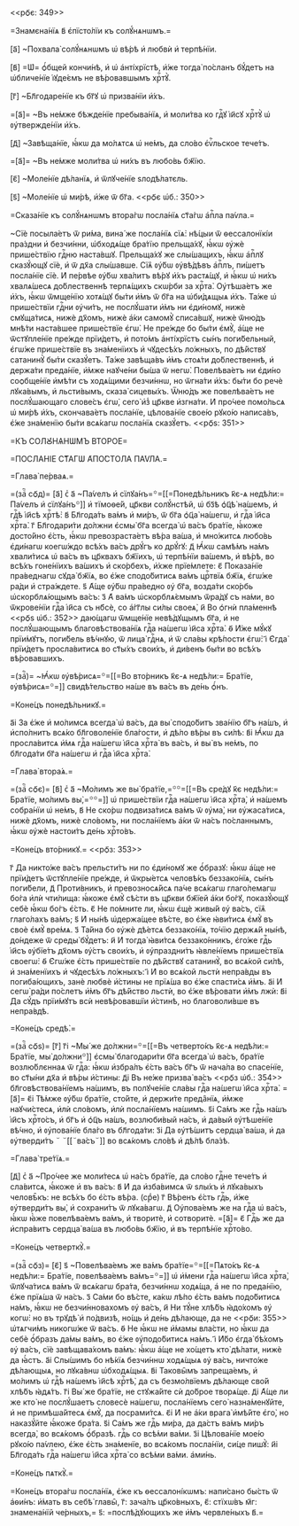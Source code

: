 <<рѻ҃є: 349>>

=Знамєна́нїѧ в҃ є҆пїсто́лїи къ солꙋ́нѧнѡмъ.=

[а҃] ~Похвала̀ солꙋ́нѧнѡмъ ѡ҆ вѣ́рѣ и҆ любвѝ и҆ терпѣ́нїи.

[в҃] =Ѡ҆= ѻ҆́бщей кончи́нѣ, и҆ ѡ҆ а҆нті́хрїстѣ, и҆́же тогда̀ по́сланъ бꙋ́детъ
на ѡ҆бличе́нїе і҆ꙋде́ємъ не вѣ́ровавшымъ хрⷭ҇тꙋ̀.

[г҃] ~Бл҃годаре́нїе къ бг҃ꙋ ѡ҆ призва́нїи и҆́хъ.

=[а҃]= ~Въ не́мже бѣжде́нїе пребыва́нїѧ, и҆ моли́тва ко гдⷭ҇ꙋ і҆и҃сꙋ хрⷭ҇тꙋ̀ ѡ҆
ᲂу҆твержде́нїи и҆́хъ.

[д҃] ~Завѣща́нїе, ꙗ҆́кѡ да мо́лѧтсѧ ѡ҆ не́мъ, да сло́во є҆ѵⷢ҇льское тече́тъ.

=[а҃]= ~Въ не́мже моли́тва ѡ҆ ни́хъ въ любо́вь бж҃їю.

[є҃] ~Моле́нїе дѣ́ланїѧ, и҆ ѿлꙋче́нїе ѕлодѣ́латєль.

[ѕ҃] ~Моле́нїе ѡ҆ ми́рѣ, и҆́же ѿ бг҃а. <<рѻ҃є ѡ҆б.: 350>>

=Сказа́нїе къ солꙋ́нѧнѡмъ втора́гѡ посла́нїѧ ст҃а́гѡ а҆пⷭ҇ла па́ѵла.=

~Сїѐ посыла́етъ ѿ ри́ма, вина́ же посла́нїѧ сїѧ̀: нѣ́цыи ѿ ѳессалонїкі́и
пра́здни и҆ безчи́нни, ѡ҆бходѧ́ще бра́тїю прельща́хꙋ, ꙗ҆́кѡ ᲂу҆жѐ прише́ствїю
гдⷭ҇ню наста́вшꙋ. Прельща́хꙋ же слы́шащихъ, ꙗ҆́кѡ а҆пⷭ҇лꙋ сказꙋ́ющꙋ сїѐ, и҆ ѿ
дх҃а слы́шавше. Сїѧ̑ ᲂу҆́бѡ ᲂу҆вѣ́дѣвъ а҆пⷭ҇лъ, пи́шетъ посла́нїе сїѐ. И҆
пе́рвѣе ᲂу҆́бѡ хва́литъ вѣ́рꙋ и҆́хъ растѧ́щꙋ, и҆ ꙗ҆́кѡ ѡ҆ ни́хъ хвалѧ́шесѧ
до́блественнѣ терпѧ́щихъ скѡ́рби за хрⷭ҇та̀. Оу҆тѣша́етъ же и҆̀хъ, ꙗ҆́кѡ
ѿмще́нїю хотѧ́щꙋ бы́ти и҆̀мъ ѿ бг҃а на ѡ҆би́дѧщыѧ и҆̀хъ. Та́же ѡ҆ прише́ствїи
гдⷭ҇ни ᲂу҆чи́тъ, не послꙋ́шати и҆̀мъ ни є҆ди́номꙋ, нижѐ смꙋща́тисѧ, нижѐ дх҃омъ,
нижѐ а҆́ки самомꙋ̀ списа́вшꙋ, нижѐ ѿню́дъ мнѣ́ти наста́вшее прише́ствїе є҆гѡ̀.
Не пре́жде бо бы́ти є҆мꙋ̀, а҆́ще не ѿстꙋпле́нїе пре́жде прїи́детъ, и҆ пото́мъ
а҆нті́хрїстъ сы́нъ поги́бельный, є҆гѡ́же прише́ствїе въ зна́менїихъ и҆ чꙋдесѣ́хъ
ло́жныхъ, по дѣ́йствꙋ сатанинꙋ̀ бы́ти сказꙋ́етъ. Та́же завѣща́въ и҆̀мъ стоѧ́ти
до́блественнѣ, и҆ держа́ти преда́нїе, и҆̀мже наꙋче́ни бы́ша ѿ негѡ̀.
Повелѣва́етъ ни є҆ди́но соѻбще́нїе и҆мѣ́ти съ ходѧ́щими безчи́ннѡ, но ѿгна́ти
и҆̀хъ: бы́ти бо речѐ лꙋка́вымъ, и҆ льсти́вымъ, сказа̀ сицевы́хъ. Ѿню́дъ же
повелѣва́етъ не послꙋ́шающаго слове́съ є҆гѡ̀, сего̀ и҆з̾ цр҃кве и҆згна́ти. И҆
про́чее помо́льсѧ ѡ҆ ми́рѣ и҆́хъ, скончава́етъ посла́нїе, цѣлова́нїе свое́ю
рꙋко́ю написа́въ, є҆́же зна́менїю бы́ти всѧ́кагѡ посла́нїѧ сказꙋ́етъ. <<рѻ҃ѕ:
351>>

=КЪ СОЛꙊ́НѦНѠМЪ ВТОРО́Е=

=ПОСЛА́НІЕ СТ҃А́ГѠ А҆ПО́СТОЛА ПА́ѴЛА.=

=Глава̀ пе́рваѧ.=

=(заⷱ҇ сѻ҃д)= [а҃] сⷯ а҃ ~Па́ѵелъ и҆ сїлꙋа́нъ=꙳=[[=Понедѣ́льникъ к҃є-ѧ
недѣ́ли:= Па́ѵелъ и҆ сїлꙋа́нъ꙳]] и҆ тїмоѳе́й, цр҃кви солꙋ́нстѣй, ѡ҆ бз҃ѣ ѻ҆ц҃ѣ̀
на́шемъ, и҆ гдⷭ҇ѣ і҆и҃сѣ хрⷭ҇тѣ̀: в҃ Бл҃года́ть ва́мъ и҆ ми́ръ, ѿ бг҃а ѻ҆ц҃а̀
на́шегѡ, и҆ гдⷭ҇а і҆и҃са хрⷭ҇та̀. г҃ Бл҃годари́ти до́лжни є҆смы̀ бг҃а всегда̀ ѡ҆
ва́съ бра́тїе, ꙗ҆́коже досто́йно є҆́сть, ꙗ҆́кѡ превозраста́етъ вѣ́ра ва́ша, и҆
мно́житсѧ любо́вь є҆ди́нагѡ коегѡ́ждо всѣ́хъ ва́съ дрꙋ́гъ ко дрꙋ́гꙋ: д҃ Ꙗ҆́кѡ
самѣ́мъ на́мъ хвали́тисѧ ѡ҆ ва́съ въ цр҃квахъ бж҃їихъ, ѡ҆ терпѣ́нїи ва́шемъ, и҆
вѣ́рѣ, во всѣ́хъ гоне́нїихъ ва́шихъ и҆ ско́рбехъ, и҆̀хже прїе́млете: є҃
Показа́нїе пра́веднагѡ сꙋда̀ бж҃їѧ, во є҆́же сподо́битисѧ ва́мъ црⷭ҇твїѧ бж҃їѧ,
є҆гѡ́же ра́ди и҆ стра́ждете. ѕ҃ А҆́ще ᲂу҆́бѡ пра́ведно ᲂу҆ бг҃а, возда́ти
ско́рбь ѡ҆скорблѧ́ющымъ ва́съ: з҃ А҆ ва́мъ ѡ҆скорблѧ́ємымъ ѿра́дꙋ съ на́ми, во
ѿкрове́нїи гдⷭ҇а і҆и҃са съ нб҃сѐ, со а҆́гг҃лы си́лы своеѧ̀, и҃ Во ѻ҆гнѝ
пла́меннѣ <<рѻ҃ѕ ѡ҆б.: 352>> даю́щагѡ ѿмще́нїе невѣ́дꙋщымъ бг҃а, и҆ не
послꙋ́шающымъ благовѣствова́нїѧ гдⷭ҇а на́шегѡ і҆и҃са хрⷭ҇та̀. ѳ҃ И҆̀же мꙋ́кꙋ
прїи́мꙋтъ, поги́бель вѣ́чнꙋю, ѿ лица̀ гдⷭ҇нѧ, и҆ ѿ сла́вы крѣ́пости є҆гѡ̀: і҃
Є҆гда̀ прїи́детъ просла́витисѧ во ст҃ы́хъ свои́хъ, и҆ ди́венъ бы́ти во всѣ́хъ
вѣ́ровавшихъ.

=(заⷱ҇)= ~Ꙗ҆́кѡ ᲂу҆вѣ́рисѧ=꙳=[[=Во вто́рникъ к҃є-ѧ недѣ́ли:= Бра́тїе,
ᲂу҆вѣ́рисѧ=꙳=]] свидѣ́тельство на́ше въ ва́съ въ де́нь ѻ҆́нъ.

=Коне́цъ понедѣ́льникꙋ.=

а҃і За є҆́же и҆ мо́лимсѧ всегда̀ ѡ҆ ва́съ, да вы̀ сподо́битъ зва́нїю бг҃ъ
на́шъ, и҆ и҆спо́лнитъ всѧ́ко бл҃говоле́нїе бла́гости, и҆ дѣ́ло вѣ́ры въ си́лѣ:
в҃і Ꙗ҆́кѡ да просла́витсѧ и҆́мѧ гдⷭ҇а на́шегѡ і҆и҃са хрⷭ҇та̀ въ ва́съ, и҆ вы̀ въ
не́мъ, по бл҃года́ти бг҃а на́шегѡ и҆ гдⷭ҇а і҆и҃са хрⷭ҇та̀.

=Глава̀ втора́ѧ.=

=(заⷱ҇ сѻ҃є)= [в҃] сⷯ а҃ ~Мо́лимъ же вы̀ бра́тїе,=꙳꙳=[[=Въ сре́дꙋ к҃є недѣ́ли:=
Бра́тїе, мо́лимъ вы̀,=꙳꙳=]] ѡ҆ прише́ствїи гдⷭ҇а на́шегѡ і҆и҃са хрⷭ҇та̀, и҆
на́шемъ собра́нїи ѡ҆ не́мъ, в҃ Не ско́рѡ подвиза́тисѧ ва́мъ ѿ ᲂу҆ма̀, ни
ᲂу҆жаса́тисѧ, нижѐ дх҃омъ, нижѐ сло́вомъ, ни посла́нїемъ а҆́ки ѿ на́съ
по́сланнымъ, ꙗ҆́кѡ ᲂу҆жѐ настои́тъ де́нь хрⷭ҇то́въ.

=Коне́цъ вто́рникꙋ.= <<рѻ҃з: 353>>

г҃ Да никто́же ва́съ прельсти́тъ ни по є҆ди́номꙋ же ѻ҆́бразꙋ: ꙗ҆́кѡ а҆́ще не
прїи́детъ ѿстꙋпле́нїе пре́жде, и҆ ѿкры́етсѧ человѣ́къ беззако́нїѧ, сы́нъ
поги́бели, д҃ Проти́вникъ, и҆ превозносѧ́йсѧ па́че всѧ́кагѡ глаго́лемагѡ бо́га
и҆лѝ чти́лища: ꙗ҆́коже є҆мꙋ̀ сѣ́сти въ цр҃кви бж҃їей а҆́ки бо́гꙋ, показꙋ́ющꙋ
себѐ ꙗ҆́кѡ бо́гъ є҆́сть. є҃ Не по́мните ли, ꙗ҆́кѡ є҆щѐ живы́й ᲂу҆ ва́съ, сїѧ̑
глаго́лахъ ва́мъ; ѕ҃ И҆ ны́нѣ ѡ҆держа́щее вѣ́сте, во є҆́же ꙗ҆ви́тисѧ є҆мꙋ̀ въ
своѐ є҆мꙋ̀ вре́мѧ. з҃ Та́йна бо ᲂу҆жѐ дѣ́етсѧ беззако́нїѧ, то́чїю держѧ́й ны́нѣ,
до́ндеже ѿ среды̀ бꙋ́детъ: и҃ И҆ тогда̀ ꙗ҆ви́тсѧ беззако́нникъ, є҆го́же гдⷭ҇ь
і҆и҃съ ᲂу҆бїе́тъ дх҃омъ ᲂу҆́стъ свои́хъ, и҆ ᲂу҆праздни́тъ ꙗ҆вле́нїемъ
прише́ствїѧ своегѡ̀: ѳ҃ Є҆гѡ́же є҆́сть прише́ствїе по дѣ́йствꙋ сатанинꙋ̀, во
всѧ́кой си́лѣ, и҆ зна́менїихъ и҆ чꙋдесѣ́хъ ло́жныхъ: і҃ И҆ во всѧ́кой льстѝ
непра́вды въ погиба́ющихъ, занѐ любвѐ и҆́стины не прїѧ́ша во є҆́же спасти́сѧ
и҆̀мъ. а҃і И҆ сегѡ̀ ра́ди по́слетъ и҆̀мъ бг҃ъ дѣ́йство льстѝ, во є҆́же вѣ́ровати
и҆̀мъ лжѝ: в҃і Да сꙋ́дъ прїи́мꙋтъ всѝ невѣ́ровавшїи и҆́стинѣ, но благоволи́вше
въ непра́вдѣ.

=Коне́цъ средѣ̀.=

=(заⷱ҇ сѻ҃ѕ)= [г҃] г҃і ~Мы́ же до́лжни=꙳=[[=Въ четверто́къ к҃є-ѧ недѣ́ли:=
Бра́тїе, мы̀ до́лжни꙳]] є҆смы̀ благодари́ти бг҃а всегда̀ ѡ҆ ва́съ, бра́тїе
возлю́блєннаѧ ѿ гдⷭ҇а: ꙗ҆́кѡ и҆збра́лъ є҆́сть ва́съ бг҃ъ ѿ нача́ла во спасе́нїе,
во ст҃ы́ни дх҃а и҆ вѣ́ры и҆́стины: д҃і Въ не́же призва̀ ва́съ <<рѻ҃з ѡ҆б.: 354>>
бл҃говѣствова́нїемъ на́шимъ, въ полꙋче́нїе сла́вы гдⷭ҇а на́шегѡ і҆и҃са хрⷭ҇та̀.
=[а҃]= є҃і Тѣ́мже ᲂу҆́бѡ бра́тїе, сто́йте, и҆ держи́те преда̑нїѧ, и҆̀мже
наꙋчи́стесѧ, и҆лѝ сло́вомъ, и҆лѝ посла́нїемъ на́шимъ. ѕ҃і Са́мъ же гдⷭ҇ь на́шъ
і҆и҃съ хрⷭ҇то́съ, и҆ бг҃ъ и҆ ѻ҆ц҃ъ на́шъ, возлюби́вый на́съ, и҆ да́вый
ᲂу҆тѣше́нїе вѣ́чно, и҆ ᲂу҆пова́нїе бла́го въ бл҃года́ти: з҃і Да ᲂу҆тѣ́шитъ
сердца̀ ва́ша, и҆ да ᲂу҆тверди́тъ ꙾ ꙾[[꙾ва́съ꙾]] во всѧ́комъ сло́вѣ и҆ дѣ́лѣ
бла́зѣ.

=Глава̀ тре́тїѧ.=

[д҃] сⷯ а҃ ~Про́чее же моли́тесѧ ѡ҆ на́съ бра́тїе, да сло́во гдⷭ҇не тече́тъ и҆
сла́витсѧ, ꙗ҆́коже и҆ въ ва́съ: в҃ И҆ да и҆зба́вимсѧ ѿ ѕлы́хъ и҆ лꙋка́выхъ
человѣ̑къ: не всѣ́хъ бо є҆́сть вѣ́ра. (срⷣе) г҃ Вѣ́ренъ є҆́сть гдⷭ҇ь, и҆́же
ᲂу҆тверди́тъ вы̀, и҆ сохрани́тъ ѿ лꙋка́вагѡ. д҃ Оу҆пова́емъ же на гдⷭ҇а ѡ҆
ва́съ, ꙗ҆́кѡ ꙗ҆̀же повелѣва́емъ ва́мъ, и҆ творитѐ, и҆ сотворитѐ. =[а҃]= є҃ Гдⷭ҇ь
же да и҆спра́витъ сердца̀ ва́ша въ любо́вь бж҃їю, и҆ въ терпѣ́нїе хрⷭ҇то́во.

=Коне́цъ четверткꙋ̀.=

=(заⷱ҇ сѻ҃з)= [є҃] ѕ҃ ~Повелѣва́емъ же ва́мъ бра́тїе=꙳=[[=Пѧто́къ к҃є-ѧ
недѣ́ли:= Бра́тїе, повелѣва́емъ ва́мъ=꙳=]] ѡ҆ и҆́мени гдⷭ҇а на́шегѡ і҆и҃са
хрⷭ҇та̀, ѿлꙋча́тисѧ ва́мъ ѿ всѧ́кагѡ бра́та, безчи́ннѡ ходѧ́ща, а҆ не по
преда́нїю, є҆́же прїѧ́ша ѿ на́съ. з҃ Са́ми бо вѣ́сте, ка́кѡ лѣ́по є҆́сть ва́мъ
подо́битисѧ на́мъ, ꙗ҆́кѡ не безчи́нновахомъ ᲂу҆ ва́съ, и҃ Ни тꙋ́не хлѣ́бъ
ꙗ҆до́хомъ ᲂу҆ когѡ̀: но въ трꙋдѣ̀ и҆ по́двизѣ, но́щь и҆ де́нь дѣ́лающе, да не
<<рѻ҃и: 355>> ѡ҆тѧгчи́мъ никогѡ́же ѿ ва́съ. ѳ҃ Не ꙗ҆́кѡ не и҆́мамы вла́сти, но
ꙗ҆́кѡ да себѐ ѻ҆́бразъ да́мы ва́мъ, во є҆́же ᲂу҆подо́битисѧ на́мъ. і҃ И҆́бо
є҆гда̀ бѣ́хомъ ᲂу҆ ва́съ, сїѐ завѣщава́хомъ ва́мъ: ꙗ҆́кѡ а҆́ще не хо́щетъ кто̀
дѣ́лати, нижѐ да ꙗ҆́стъ. а҃і Слы́шимъ бо нѣ́кїѧ безчи́ннѡ ходѧ́щыѧ ᲂу҆ ва́съ,
ничто́же дѣ́лающыѧ, но лꙋка́внѡ ѡ҆бходѧ́щыѧ. в҃і Таковы̑мъ запреща́емъ, и҆
мо́лимъ ѡ҆ гдⷭ҇ѣ на́шемъ і҆и҃сѣ хрⷭ҇тѣ̀, да съ безмо́лвїемъ дѣ́лающе сво́й
хлѣ́бъ ꙗ҆дѧ́тъ. г҃і Вы́ же бра́тїе, не стꙋжа́йте сѝ до́брое творѧ́ще. д҃і А҆́ще
ли же кто̀ не послꙋ́шаетъ словесѐ на́шегѡ, посла́нїемъ сего̀ назна́менꙋйте, и҆
не примѣша́йтесѧ є҆мꙋ̀, да посрами́тсѧ. є҃і И҆ не а҆́ки врага̀ и҆мѣ́йте є҆го̀,
но наказꙋ́йте ꙗ҆́коже бра́та. ѕ҃і Са́мъ же гдⷭ҇ь ми́ра, да да́стъ ва́мъ ми́ръ
всегда̀, во всѧ́комъ ѻ҆́бразѣ. гдⷭ҇ь со всѣ́ми ва́ми. з҃і Цѣлова́нїе мое́ю
рꙋко́ю па́ѵлею, є҆́же є҆́сть зна́менїе, во всѧ́комъ посла́нїи, си́це пишꙋ̀: и҃і
Бл҃года́ть гдⷭ҇а на́шегѡ і҆и҃са хрⷭ҇та̀ со всѣ́ми ва́ми. а҆ми́нь.

=Коне́цъ пѧткꙋ̀.=

=Коне́цъ втора́гѡ посла́нїѧ, є҆́же къ ѳессалоні́кѡмъ: напи́сано бы́сть ѿ
а҆ѳи́нъ: и҆́мать въ себѣ̀ главы̑, г҃: зача́лъ цр҃ко́вныхъ, є҃: стїхѡ́въ м҃г:
знамена́нїй че́рныхъ,= ѕ҃: =послѣ́дꙋющихъ же и҆̀мъ червле́ныхъ в҃.=

